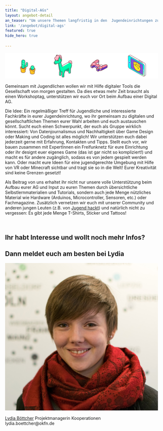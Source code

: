 ```yaml
---
title: "Digital-AGs"
layout: angebot-detail
an_teaser: "Um unsere Themen langfristig in den  Jugendeinrichtungen zu verankern,  unterstützen wir euch inhaltlich und organisatorisch bei Gründung von wöchtlich stattfinden AGs."
link: '/angebot/digital-ags'
featured: true
hide_hero: true

---
```

<img  class="img-responsive" src="/static/img/digital-ag.png" alt="Hoppenbrock CC BY-SA 4.0">

<p>
	Gemeinsam mit Jugendlichen wollen wir mit Hilfe digitaler Tools die Gesellschaft von morgen gestalten. Da dies etwas mehr Zeit braucht als einen Workshoptag, unterstützen wir euch vor Ort beim Aufbau einer Digital AG.  
</p>
<p>
	Die Idee: Ein regelmäßiger Treff für Jugendliche und interessierte Fachkräfte in eurer Jugendeinrichtung, wo ihr gemeinsam zu digitalen und gesellschaftlichen Themen eurer Wahl arbeiten und euch austauschen könnt. Sucht euch einen Schwerpunkt, der euch als Gruppe wirklich interessiert: Von Datenjournalismus und Nachhaltigkeit über Game Design oder Making und Coding ist alles möglich! Wir unterstützen euch dabei jederzeit gerne mit Erfahrung, Kontakten und Tipps. Stellt euch vor, wir bauen zusammen mit ExpertInnen ein Freifunknetz für eure Einrichtung oder ihr designt euer eigenes Game (das ist gar nicht so kompliziert!) und macht es für andere zugänglich, sodass es von jedem gespielt werden kann. Oder macht eure Ideen für eine jugendgerechte Umgebung mit Hilfe von VR oder Minecraft sichtbar und tragt sie so in die Welt! Eurer Kreativität sind keine Grenzen gesetzt!
</p>
<p>
	Als Beitrag von uns erhaltet ihr nicht nur unsere volle Unterstützung beim Aufbau eurer AG und Input zu euren Themen durch übersichtliche Selbstlernmaterialien und Tutorials, sondern auch jede Menge nützliches Material wie Hardware (Arduinos, Microcontroller, Sensoren, etc.) oder Fachmagazine. Zusätzlich vernetzen wir euch mit unserer Community und anderen jungen Leuten (z.B. von <a  class="highlight-grey" href="https://jugendhackt.org">Jugend hackt</a>) und natürlich nicht zu vergessen: Es gibt jede Menge T-Shirts, Sticker und Tattoos!
</p>
<br>

<div class="fond__grey-bright join__statement">
    <div class="container text-center">
        <div class="row">
        	<h2>Ihr habt Interesse und wollt noch mehr Infos?</h2> 
        	<h2> Dann meldet euch am besten bei Lydia</h2>
			<div class="members justify-content-md-center">
    			<a class="members-image-wrap" href="mailto:lydia.boettcher@okfn.de"><img class="img-circle member-avatar" alt="Lydia Böttcher" src="/img/avatars/lydia.jpg"></a>
    		</div>
			<p>
    			<span class="speaker-name"><a class="text__blue" href="mailto:lydia.boettcher@okfn.de">Lydia Böttcher</a> </span>Projektmanagerin Kooperationen<br> lydia.boettcher@okfn.de
			</p>
		</div>
	</div>
</div>

